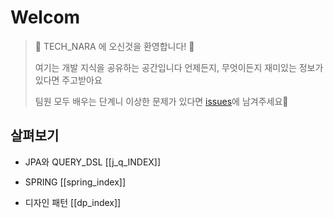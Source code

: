 # Welcom

> 💚 TECH_NARA 에 오신것을 환영합니다! 💚
> 
> 여기는 개발 지식을 공유하는 공간입니다
> 언제든지, 무엇이든지 재미있는 정보가 있다면 주고받아요
> 
> 팀원 모두 배우는 단계니 이상한 문제가 있다면 [issues](https://github.com/hside-project/TECH_NARA/issues)에 남겨주세요🐥
> 
> 

## 살펴보기

- JPA와 QUERY_DSL [[j_q_INDEX]]

- SPRING [[spring_index]]

- 디자인 패턴 [[dp_index]]